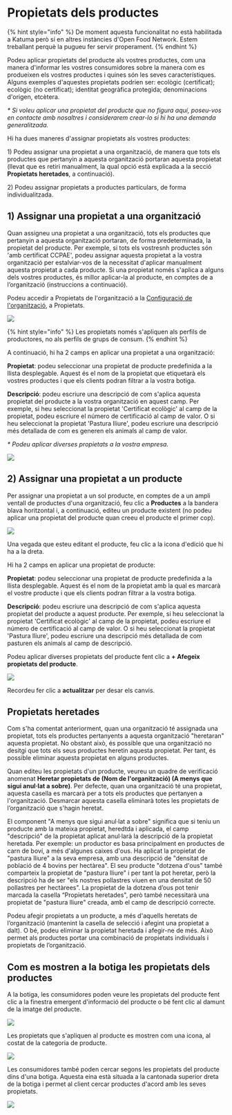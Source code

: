 # Propietats dels productes

{% hint style="info" %}
De moment aquesta funcionalitat no està habilitada a Katuma però sí en altres instàncies d'Open Food Network. Estem treballant perquè la pugueu fer servir properament.
{% endhint %}

Podeu aplicar propietats del producte als vostres productes, com una manera d'informar les vostres consumidores sobre la manera com es produeixen els vostres productes i quines són les seves característiques. Alguns exemples d'aquestes propietats podrien ser: ecològic \(certificat\); ecològic \(no certificat\); identitat geogràfica protegida; denominacions d'origen, etcètera.

_\* Si voleu aplicar una propietat del producte que no figura aquí, poseu-vos en contacte amb nosaltres i considerarem crear-lo_ _si hi ha una demanda generalitzada._

Hi ha dues maneres d'assignar propietats als vostres productes:

1\) Podeu assignar una propietat a una organització, de manera que tots els productes que pertanyin a aquesta organització portaran aquesta propietat \(llevat que es retiri manualment, la qual opció està explicada a la secció **Propietats heretades**, a continuació\).

2\) Podeu assignar propietats a productes particulars, de forma individualitzada.

## 1\) Assignar una propietat a una organització

Quan assigneu una propietat a una organització, tots els productes que pertanyin a aquesta organització portaran, de forma predeterminada, la propietat del producte. Per exemple, si tots els vostresnh  productes són 'amb certificat CCPAE', podeu assignar aquesta propietat a la vostra organització per estalviar-vos de la necessitat d'aplicar manualment aquesta propietat a cada producte. Si una propietat només s'aplica a alguns dels vostres productes, és millor aplicar-la al producte, en comptes de a l’organització \(instruccions a continuació\).

Podeu accedir a Propietats de l'organització a la [Configuració de l'organització](https://guia.katuma.org/~/edit/drafts/-LWXS4k4rQC0z457WaKh/basic-features/configuracio-de-lorganitzacio), a Propietats.

![](../../.gitbook/assets/propiedades.png)

{% hint style="info" %}
Les propietats només s'apliquen als perfils de productores, no als perfils de grups de consum.
{% endhint %}

A continuació, hi ha 2 camps en aplicar una propietat a una organització:

**Propietat**: podeu seleccionar una propietat de producte predefinida a la llista desplegable. Aquest és el nom de la propietat que etiquetarà els vostres productes i que els clients podran filtrar a la vostra botiga.

**Descripció**: podeu escriure una descripció de com s'aplica aquesta propietat del producte a la vostra organització en aquest camp. Per exemple, si heu seleccionat la propietat 'Certificat ecològic' al camp de la propietat, podeu escriure el número de certificació al camp de valor. O si heu seleccionat la propietat 'Pastura lliure', podeu escriure una descripció més detallada de com es generen els animals al camp de valor.

_\* Podeu aplicar diverses propietats a la vostra empresa._

![](../../.gitbook/assets/imatge%20%283%29.png)

## 2\) Assignar una propietat a un producte

Per assignar una propietat a un sol producte, en comptes de a un ampli ventall de productes d'una organització, feu clic a **Productes** a la bandera blava horitzontal i, a continuació, editeu un producte existent \(no podeu aplicar una propietat del producte quan creeu el producte el primer cop\).

![](../../.gitbook/assets/imatge%20%2846%29.png)

Una vegada que esteu editant el producte, feu clic a la icona d'edició que hi ha a la dreta.

Hi ha 2 camps en aplicar una propietat de producte:

**Propietat**: podeu seleccionar una propietat de producte predefinida a la llista desplegable. Aquest és el nom de la propietat amb la qual es marcarà el vostre producte i que els clients podran filtrar a la vostra botiga.

**Descripció**: podeu escriure una descripció de com s'aplica aquesta propietat del producte a aquest producte. Per exemple, si heu seleccionat la propietat 'Certificat ecològic' al camp de la propietat, podeu escriure el número de certificació al camp de valor. O si heu seleccionat la propietat 'Pastura lliure', podeu escriure una descripció més detallada de com pasturen els animals al camp de descripció.

Podeu aplicar diverses propietats del producte fent clic a **+ Afegeix propietats del producte**.

![](../../.gitbook/assets/propiedadeseditar.png)

Recordeu fer clic a **actualitzar** per desar els canvis.

## Propietats heretades

Com s'ha comentat anteriorment, quan una organització té assignada una propietat, tots els productes pertanyents a aquesta organització "heretaran" aquesta propietat. No obstant això, és possible que una organització no desitgi que tots els seus productes heretin aquesta propietat. Per tant, és possible eliminar aquesta propietat en alguns productes.

Quan editeu les propietats d'un producte, veureu un quadre de verificació anomenat **Heretar propietats de \(Nom de l'organització\) \(A menys que sigui anul·lat a sobre\)**. Per defecte, quan una organització té una propietat, aquesta casella es marcarà per a tots els productes que pertanyen a l'organització. Desmarcar aquesta casella eliminarà totes les propietats de l’organització que s'hagin heretat.

El component "A menys que sigui anul·lat a sobre" significa que si teniu un producte amb la mateixa propietat, heredtda i aplicada, el camp "descripció" de la propietat aplicat anul·larà la descripció de la propietat heretada. Per exemple: un productor es basa principalment en productes de carn de boví, a més d'algunes caixes d'ous. Ha aplicat la propietat de "pastura lliure" a la seva empresa, amb una descripció de "densitat de població de 4 bovins per hectàrea". El seu producte "dotzena d'ous" també comparteix la propietat de "pastura lliure" i per tant la pot heretar, però la descripció ha de ser "els nostres pollastres viuen en una densitat de 50 pollastres per hectàrees". La propietat de la dotzena d’ous pot tenir marcada la casella “Propietats heretades", però també necessitarà una propietat de "pastura lliure" creada, amb el camp de descripció correcte.

Podeu afegir propietats a un producte, a més d'aquells heretats de l’organització \(mantenint la casella de selecció i afegint una propietat a dalt\). O bé, podeu eliminar la propietat heretada i afegir-ne de més. Això permet als productes portar una combinació de propietats individuals i propietats de l’organització.

## Com es mostren a la botiga les propietats dels productes

A la botiga, les consumidores poden veure les propietats del producte fent clic a la finestra emergent d'informació del producte o bé fent clic al damunt de la imatge del producte.

![](../../.gitbook/assets/imatge%20%284%29.png)

Les propietats que s'apliquen al producte es mostren com una icona, al costat de la categoria de producte.

![](../../.gitbook/assets/imatge%20%2818%29.png)



Les consumidores també poden cercar segons les propietats del producte dins d'una botiga. Aquesta eina està situada a la cantonada superior dreta de la botiga i permet al client cercar productes d'acord amb les seves propietats.

![](../../.gitbook/assets/imatge%20%2819%29.png)


